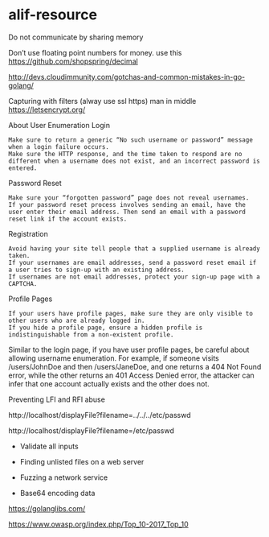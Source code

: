 # alif-resource

 Do not communicate by sharing memory
 
 Don’t use floating point numbers for money. 
 use this
https://github.com/shopspring/decimal
 
http://devs.cloudimmunity.com/gotchas-and-common-mistakes-in-go-golang/

Capturing with filters (alway use ssl https) man in middle
https://letsencrypt.org/

About User Enumeration
Login

    Make sure to return a generic “No such username or password” message when a login failure occurs.
    Make sure the HTTP response, and the time taken to respond are no different when a username does not exist, and an incorrect password is entered.

Password Reset

    Make sure your “forgotten password” page does not reveal usernames.
    If your password reset process involves sending an email, have the user enter their email address. Then send an email with a password reset link if the account exists.

Registration

    Avoid having your site tell people that a supplied username is already taken.
    If your usernames are email addresses, send a password reset email if a user tries to sign-up with an existing address.
    If usernames are not email addresses, protect your sign-up page with a CAPTCHA.

Profile Pages

    If your users have profile pages, make sure they are only visible to other users who are already logged in.
    If you hide a profile page, ensure a hidden profile is indistinguishable from a non-existent profile.
    
Similar to the login page, if you have user profile pages, be careful about allowing username enumeration. For example, if someone visits /users/JohnDoe and then /users/JaneDoe, and one returns a 404 Not Found error, while the other returns an 401 Access Denied error, the attacker can infer that one account actually exists and the other does not.

Preventing LFI and RFI abuse

http://localhost/displayFile?filename=../../../etc/passwd   

http://localhost/displayFile?filename=/etc/passwd  

* Validate all inputs

* Finding unlisted files on a web server

* Fuzzing a network service

* Base64 encoding data

https://golanglibs.com/

https://www.owasp.org/index.php/Top_10-2017_Top_10

